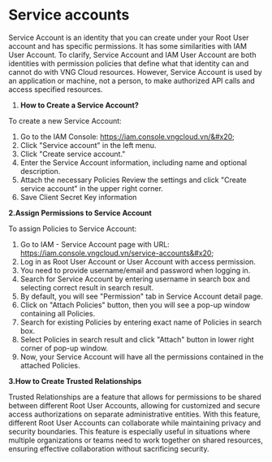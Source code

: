 # Service accounts

Service Account is an identity that you can create under your Root User account and has specific permissions. It has some similarities with IAM User Account. To clarify, Service Account and IAM User Account are both identities with permission policies that define what that identity can and cannot do with VNG Cloud resources. However, Service Account is used by an application or machine, not a person, to make authorized API calls and access specified resources.

1. **How to Create a Service Account?**&#x20;

To create a new Service Account:&#x20;

1. Go to the IAM Console: https://iam.console.vngcloud.vn/&#x20;
2. Click "Service account" in the left menu.
3. Click "Create service account."&#x20;
4. Enter the Service Account information, including name and optional description.&#x20;
5. Attach the necessary Policies Review the settings and click "Create service account" in the upper right corner.&#x20;
6. Save Client Secret Key information

**2.Assign Permissions to Service Account**&#x20;

To assign Policies to Service Account:&#x20;

1. Go to IAM - Service Account page with URL: https://iam.console.vngcloud.vn/service-accounts&#x20;
2. Log in as Root User Account or User Account with access permission.&#x20;
3. You need to provide username/email and password when logging in.&#x20;
4. Search for Service Account by entering username in search box and selecting correct result in search result.&#x20;
5. By default, you will see "Permission" tab in Service Account detail page.&#x20;
6. Click on "Attach Policies" button, then you will see a pop-up window containing all Policies.&#x20;
7. Search for existing Policies by entering exact name of Policies in search box.&#x20;
8. Select Policies in search result and click "Attach" button in lower right corner of pop-up window.&#x20;
9. Now, your Service Account will have all the permissions contained in the attached Policies.

**3.How to Create Trusted Relationships**&#x20;

Trusted Relationships are a feature that allows for permissions to be shared between different Root User Accounts, allowing for customized and secure access authorizations on separate administrative entities. With this feature, different Root User Accounts can collaborate while maintaining privacy and security boundaries. This feature is especially useful in situations where multiple organizations or teams need to work together on shared resources, ensuring effective collaboration without sacrificing security.
